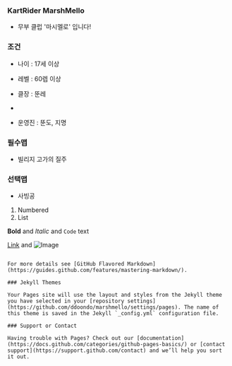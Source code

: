 ### KartRider MarshMello

- 무부 클럽 '마시멜로' 입니다!

### 조건

- 나이 : 17세 이상 

- 레벨 : 60렙 이상

- 클장 : 뚠레
- 
- 운영진 : 뚠도, 지명

### 필수맵
- 빌리지 고가의 질주

### 선택맵

- 사빙공

1. Numbered
2. List

**Bold** and _Italic_ and `Code` text

[Link](https://ddoondo.github.io/marshmello/) and ![Image](src)
```

For more details see [GitHub Flavored Markdown](https://guides.github.com/features/mastering-markdown/).

### Jekyll Themes

Your Pages site will use the layout and styles from the Jekyll theme you have selected in your [repository settings](https://github.com/ddoondo/marshmello/settings/pages). The name of this theme is saved in the Jekyll `_config.yml` configuration file.

### Support or Contact

Having trouble with Pages? Check out our [documentation](https://docs.github.com/categories/github-pages-basics/) or [contact support](https://support.github.com/contact) and we’ll help you sort it out.
